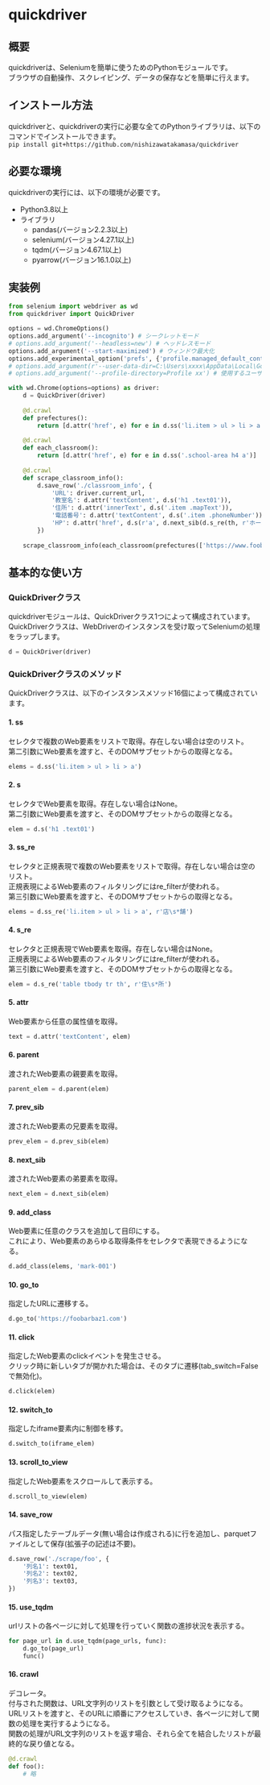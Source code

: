 # quickdriver

## 概要
quickdriverは、Seleniumを簡単に使うためのPythonモジュールです。  
ブラウザの自動操作、スクレイピング、データの保存などを簡単に行えます。

## インストール方法
quickdriverと、quickdriverの実行に必要な全てのPythonライブラリは、以下のコマンドでインストールできます。  
`pip install git+https://github.com/nishizawatakamasa/quickdriver`

## 必要な環境
quickdriverの実行には、以下の環境が必要です。
* Python3.8以上
* ライブラリ
    * pandas(バージョン2.2.3以上)
    * selenium(バージョン4.27.1以上)
    * tqdm(バージョン4.67.1以上)
    * pyarrow(バージョン16.1.0以上)

## 実装例
```py
from selenium import webdriver as wd
from quickdriver import QuickDriver

options = wd.ChromeOptions()
options.add_argument('--incognito') # シークレットモード
# options.add_argument('--headless=new') # ヘッドレスモード
options.add_argument('--start-maximized') # ウィンドウ最大化
options.add_experimental_option('prefs', {'profile.managed_default_content_settings.images': 2}) # 画像読み込み無効
# options.add_argument(r'--user-data-dir=C:\Users\xxxx\AppData\Local\Google\Chrome\User Data') # 使用するユーザープロファイルの保存先パス
# options.add_argument('--profile-directory=Profile xx') # 使用するユーザープロファイルのディレクトリ名

with wd.Chrome(options=options) as driver:   
    d = QuickDriver(driver)
    
    @d.crawl
    def prefectures():
        return [d.attr('href', e) for e in d.ss('li.item > ul > li > a')]
        
    @d.crawl
    def each_classroom():
        return [d.attr('href', e) for e in d.ss('.school-area h4 a')]
    
    @d.crawl
    def scrape_classroom_info():
        d.save_row('./classroom_info', {
            'URL': driver.current_url,
            '教室名': d.attr('textContent', d.s('h1 .text01')),
            '住所': d.attr('innerText', d.s('.item .mapText')),
            '電話番号': d.attr('textContent', d.s('.item .phoneNumber')),
            'HP': d.attr('href', d.s(r'a', d.next_sib(d.s_re(th, r'ホームページ')))),
        })
    
    scrape_classroom_info(each_classroom(prefectures(['https://www.foobarbaz1.jp'])))
```

## 基本的な使い方
### QuickDriverクラス
quickdriverモジュールは、QuickDriverクラス1つによって構成されています。  
QuickDriverクラスは、WebDriverのインスタンスを受け取ってSeleniumの処理をラップします。
```py
d = QuickDriver(driver)
```

### QuickDriverクラスのメソッド
QuickDriverクラスは、以下のインスタンスメソッド16個によって構成されています。

#### 1. ss
セレクタで複数のWeb要素をリストで取得。存在しない場合は空のリスト。  
第二引数にWeb要素を渡すと、そのDOMサブセットからの取得となる。
```py
elems = d.ss('li.item > ul > li > a')
```
#### 2. s
セレクタでWeb要素を取得。存在しない場合はNone。  
第二引数にWeb要素を渡すと、そのDOMサブセットからの取得となる。
```py
elem = d.s('h1 .text01')
```
#### 3. ss_re
セレクタと正規表現で複数のWeb要素をリストで取得。存在しない場合は空のリスト。  
正規表現によるWeb要素のフィルタリングにはre_filterが使われる。  
第三引数にWeb要素を渡すと、そのDOMサブセットからの取得となる。
```py
elems = d.ss_re('li.item > ul > li > a', r'店\s*舗')
```
#### 4. s_re
セレクタと正規表現でWeb要素を取得。存在しない場合はNone。  
正規表現によるWeb要素のフィルタリングにはre_filterが使われる。  
第三引数にWeb要素を渡すと、そのDOMサブセットからの取得となる。
```py
elem = d.s_re('table tbody tr th', r'住\s*所')
```
#### 5. attr
Web要素から任意の属性値を取得。
```py
text = d.attr('textContent', elem)
```
#### 6. parent
渡されたWeb要素の親要素を取得。
```py
parent_elem = d.parent(elem)
```
#### 7. prev_sib
渡されたWeb要素の兄要素を取得。
```py
prev_elem = d.prev_sib(elem)
```
#### 8. next_sib
渡されたWeb要素の弟要素を取得。
```py
next_elem = d.next_sib(elem)
```
#### 9. add_class
Web要素に任意のクラスを追加して目印にする。  
これにより、Web要素のあらゆる取得条件をセレクタで表現できるようになる。
```py
d.add_class(elems, 'mark-001')
```
#### 10. go_to
指定したURLに遷移する。
```py
d.go_to('https://foobarbaz1.com')
```
#### 11. click
指定したWeb要素のclickイベントを発生させる。  
クリック時に新しいタブが開かれた場合は、そのタブに遷移(tab_switch=Falseで無効化)。
```py
d.click(elem)
```
#### 12. switch_to
指定したiframe要素内に制御を移す。
```py
d.switch_to(iframe_elem)
```
#### 13. scroll_to_view
指定したWeb要素をスクロールして表示する。
```py
d.scroll_to_view(elem)
```
#### 14. save_row
パス指定したテーブルデータ(無い場合は作成される)に行を追加し、parquetファイルとして保存(拡張子の記述は不要)。
```py
d.save_row('./scrape/foo', {
    '列名1': text01,
    '列名2': text02,
    '列名3': text03,
})
```
#### 15. use_tqdm
urlリストの各ページに対して処理を行っていく関数の進捗状況を表示する。
```py
for page_url in d.use_tqdm(page_urls, func):
    d.go_to(page_url)
    func()
```
#### 16. crawl
デコレータ。  
付与された関数は、URL文字列のリストを引数として受け取るようになる。  
URLリストを渡すと、そのURLに順番にアクセスしていき、各ページに対して関数の処理を実行するようになる。  
関数の処理がURL文字列のリストを返す場合、それら全てを結合したリストが最終的な戻り値となる。
```py
@d.crawl
def foo():
    # 略
```
